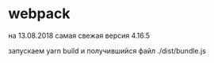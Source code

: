 # webpack
<script src="bundle.js"></script>
 

на 13.08.2018 самая свежая версия 4.16.5

запускаем yarn build и получившийся файл ./dist/bundle.js


